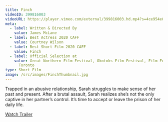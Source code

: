 ```yaml
---
title: Finch
videoID: 399816003
videoURL: https://player.vimeo.com/external/399816003.hd.mp4?s=4ce954e0683daad7dc02835375570b51104ac617&profile_id=175
meta:
  - label: Written & Directed By
    value: James McLane
  - label: Best Actress 2020 CAFF
    value: Courtney Wilson
  - label: Best Short Film 2020 CAFF
    value: Finch
  - label: Official Selection at
    value: Great Northern Film Festival, Okotoks Film Festival, Film For Peace -
      Toronto
type: Short Film
image: /src/images/FinchThumbnail.jpg
---
```


Trapped in an abusive relationship, Sarah struggles to make sense of her past and present. After a brutal assault, Sarah realizes she’s not the only captive in her partner’s control. It’s time to accept or leave the prison of her daily life.

[Watch Trailer](https://vimeo.com/399541496)

